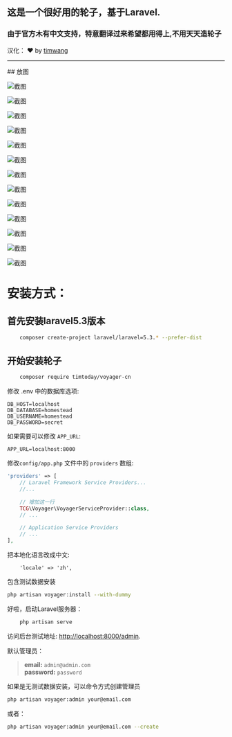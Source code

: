 
## 这是一个很好用的轮子，基于Laravel.
### 由于官方木有中文支持，特意翻译过来希望都用得上,不用天天造轮子
汉化： ❤️ by [timwang](http://dbtoo.com) 


<hr>
## 放图

![截图](https://raw.githubusercontent.com/timtoday/voyager-cn/master/Screenshot/WX20170327-111333@2x.png)

![截图](https://raw.githubusercontent.com/timtoday/voyager-cn/master/Screenshot/WX20170327-111723@2x.png)

![截图](https://raw.githubusercontent.com/timtoday/voyager-cn/master/Screenshot/WX20170327-111914@2x.png)

![截图](https://raw.githubusercontent.com/timtoday/voyager-cn/master/Screenshot/WX20170327-111925@2x.png)

![截图](https://raw.githubusercontent.com/timtoday/voyager-cn/master/Screenshot/WX20170327-111944@2x.png)

![截图](https://raw.githubusercontent.com/timtoday/voyager-cn/master/Screenshot/WX20170327-112026@2x.png)

![截图](https://raw.githubusercontent.com/timtoday/voyager-cn/master/Screenshot/WX20170327-112038@2x.png)

![截图](https://raw.githubusercontent.com/timtoday/voyager-cn/master/Screenshot/WX20170327-112122@2x.png)

![截图](https://raw.githubusercontent.com/timtoday/voyager-cn/master/Screenshot/WX20170327-112154@2x.png)

![截图](https://raw.githubusercontent.com/timtoday/voyager-cn/master/Screenshot/WX20170327-112205@2x.png)

![截图](https://raw.githubusercontent.com/timtoday/voyager-cn/master/Screenshot/WX20170327-112236@2x.png)

![截图](https://raw.githubusercontent.com/timtoday/voyager-cn/master/Screenshot/WX20170327-112256@2x.png)

![截图](https://raw.githubusercontent.com/timtoday/voyager-cn/master/Screenshot/WX20170327-112428@2x.png)
 




# 安装方式：

## 首先安装laravel5.3版本
```bash
    composer create-project laravel/laravel=5.3.* --prefer-dist
```

## 开始安装轮子
```bash
    composer require timtoday/voyager-cn
```

修改 .env 中的数据库选项:

```
DB_HOST=localhost
DB_DATABASE=homestead
DB_USERNAME=homestead
DB_PASSWORD=secret
```

如果需要可以修改 `APP_URL`:

```
APP_URL=localhost:8000
```

修改`config/app.php` 文件中的 `providers` 数组:

```php
'providers' => [
    // Laravel Framework Service Providers...
    //...
    
    // 增加这一行
    TCG\Voyager\VoyagerServiceProvider::class,
    // ...
    
    // Application Service Providers
    // ...
],
```
把本地化语言改成中文:
```
    'locale' => 'zh',
```

 
 
包含测试数据安装

```bash
php artisan voyager:install --with-dummy
```

好啦，启动Laravel服务器：
```bash
    php artisan serve
```
访问后台测试地址: [http://localhost:8000/admin](http://localhost:8000/admin).

默认管理员：
>**email:** `admin@admin.com`   
>**password:** `password`

如果是无测试数据安装，可以命令方式创建管理员
```bash
php artisan voyager:admin your@email.com
```

或者：

```bash
php artisan voyager:admin your@email.com --create
```
